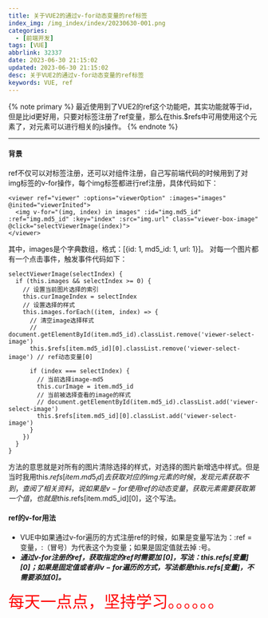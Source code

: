```yaml
---
title: 关于VUE2的通过v-for动态变量的ref标签
index_img: /img_index/index/20230630-001.png
categories:
  - [前端开发]
tags: [VUE]
abbrlink: 32337
date: 2023-06-30 21:15:02
updated: 2023-06-30 21:15:02
desc: 关于VUE2的通过v-for动态变量的ref标签
keywords: VUE, ref
---
```





{% note primary %}
最近使用到了VUE2的ref这个功能吧，其实功能就等于id，但是比id更好用，只要对标签注册了ref变量，那么在this.$refs中可用使用这个元素了，对元素可以进行相关的js操作。
{% endnote %}


<!--more-->
<hr />

#### 背景

ref不仅可以对标签注册，还可以对组件注册，自己写前端代码的时候用到了对img标签的v-for操作，每个img标签都进行ref注册，具体代码如下：
```
<viewer ref="viewer" :options="viewerOption" :images="images" @inited="viewerInited">
  <img v-for="(img, index) in images" :id="img.md5_id" :ref="img.md5_id" :key="index" :src="img.url" class="viewer-box-image" @click="selectViewerImage(index)">
</viewer>
```
其中，images是个字典数组，格式：[{id: 1, md5_id: 1, url: 1}]。
对每一个图片都有一个点击事件，触发事件代码如下：
```
selectViewerImage(selectIndex) {
  if (this.images && selectIndex >= 0) {
    // 设置当前图片选择的索引
    this.curImageIndex = selectIndex
    // 设置选择的样式
    this.images.forEach((item, index) => {
      // 清空image选择样式
      // document.getElementById(item.md5_id).classList.remove('viewer-select-image')
      this.$refs[item.md5_id][0].classList.remove('viewer-select-image') // ref动态变量[0]

      if (index === selectIndex) {
        // 当前选择image-md5
        this.curImage = item.md5_id
        // 当前被选择查看的image的样式
        // document.getElementById(item.md5_id).classList.add('viewer-select-image')
        this.$refs[item.md5_id][0].classList.add('viewer-select-image')
      }
    })
  }
}
```
方法的意思就是对所有的图片清除选择的样式，对选择的图片新增选中样式。但是当时我用this.$refs[item.md5_id]去获取对应的img元素的时候，发现元素获取不到，查阅了相关资料，说如果是v-for使用ref的动态变量，获取元素需要获取第一个值，也就是this.$refs[item.md5_id][0]，这个写法。

#### ref的v-for用法

- VUE中如果通过v-for遍历的方式注册ref的时候，如果是变量写法为：:ref = 变量，:（冒号）为代表这个为变量；如果是固定值就去掉 :号。
- ***通过v-for注册的ref，获取指定的ref时需要加 [0]，写法：this.$refs[变量][0]；如果是固定值或者非v-for遍历的方式，写法都是this.$refs[变量]，不需要添加[0]。***



<font size=6.5 color='red'>每天一点点，坚持学习。。。。。。</font>
